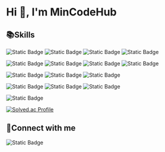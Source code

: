 <h1>Hi 👋, I'm MinCodeHub</h1>

<h2 align="left">📚Skills</h2>


![Static Badge](https://img.shields.io/badge/Html-%23E34F26?logo=html5&logoColor=white)
![Static Badge](https://img.shields.io/badge/CSS-%231572B6?logo=css3&logoColor=white)
![Static Badge](https://img.shields.io/badge/React-%2361DAFB?logo=react&logoColor=white)
![Static Badge](https://img.shields.io/badge/kotlin-blue?logo=kotlin&logoColor=white)

![Static Badge](https://img.shields.io/badge/java-yellow)
![Static Badge](https://img.shields.io/badge/JavaScript-yellow?logo=javascript&logoColor=white)
![Static Badge](https://img.shields.io/badge/python-darkblue?logo=python&logoColor=%233776AB)
![Static Badge](https://img.shields.io/badge/spring-green?logo=spring&logoColor=white)

![Static Badge](https://img.shields.io/badge/Oracle-%23F80000?logo=oracle&logoColor=white)
![Static Badge](https://img.shields.io/badge/MySQL-%234479A1?logo=mysql&logoColor=white)
![Static Badge](https://img.shields.io/badge/Sqlite-%23003B57?logo=sqlite&logoColor=white)


![Static Badge](https://img.shields.io/badge/aws-%23232F3E?logo=spring&logoColor=white)
![Static Badge](https://img.shields.io/badge/Git-%23F05032?logo=git&logoColor=white)
![Static Badge](https://img.shields.io/badge/Github-%23181717?logo=github&logoColor=white)

![Static Badge](https://img.shields.io/badge/Figma-%23F24E1E?logo=figma&logoColor=white)


[![Solved.ac Profile](http://mazassumnida.wtf/api/v2/generate_badge?boj=gjalsdud1030)](https://solved.ac/gjalsdud1030/)


<h2 align="left">💌Connect with me</h2> 

![Static Badge](https://img.shields.io/badge/Naver-%2303C75A?logo=naver&logoColor=white&link=https%3A%2F%2Fmail.naver.com%2Fv2%2Fnew)


  
